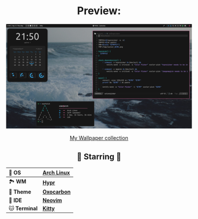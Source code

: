 <div align="center">
<h1>Preview:</h1>
<p align=><img alt="screenshot" src="https://raw.githubusercontent.com/andrewzn69/dotfiles/assets/carbon-hypr/main.png"></p>
<p align=><a href="https://github.com/andrewzn69/wallpapers">My Wallpaper collection</a></p>

## 🌟 Starring 🌟

| 💾 **OS**       | [**Arch Linux**](https://archlinux.org)                              |
| :-------------- | :------------------------------------------------------------------- |
| 🏞️ **WM**       | [**Hypr**](https://hyprland.org)                                     |
| 🎨 **Theme**    | [**Oxocarbon**](https://github.com/nyoom-engineering/oxocarbon.nvim) |
| 📝 **IDE**      | [**Neovim**](https://neovim.io)                                      |
| 🐱 **Terminal** | [**Kitty**](https://sw.kovidgoyal.net/kitty)                         |

</div>

